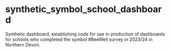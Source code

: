 # synthetic_symbol_school_dashboard
Synthetic dashboard, establishing code for use in production of dashboards for schools who completed the symbol #BeeWell survey in 2023/24 in Northern Devon.

